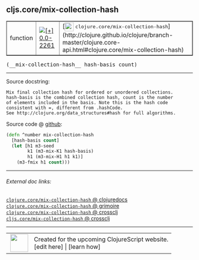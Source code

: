 ## cljs.core/mix-collection-hash



 <table border="1">
<tr>
<td>function</td>
<td><a href="https://github.com/cljsinfo/cljs-api-docs/tree/0.0-2261"><img valign="middle" alt="[+] 0.0-2261" title="Added in 0.0-2261" src="https://img.shields.io/badge/+-0.0--2261-lightgrey.svg"></a> </td>
<td>
[<img height="24px" valign="middle" src="http://i.imgur.com/1GjPKvB.png"> <samp>clojure.core/mix-collection-hash</samp>](http://clojure.github.io/clojure/branch-master/clojure.core-api.html#clojure.core/mix-collection-hash)
</td>
</tr>
</table>


 <samp>
(__mix-collection-hash__ hash-basis count)<br>
</samp>

---





Source docstring:

```
Mix final collection hash for ordered or unordered collections.
hash-basis is the combined collection hash, count is the number
of elements included in the basis. Note this is the hash code
consistent with =, different from .hashCode.
See http://clojure.org/data_structures#hash for full algorithms.
```


Source code @ [github](https://github.com/clojure/clojurescript/blob/r2911/src/cljs/cljs/core.cljs#L813-L823):

```clj
(defn ^number mix-collection-hash
  [hash-basis count]
  (let [h1 m3-seed
        k1 (m3-mix-K1 hash-basis)
        h1 (m3-mix-H1 h1 k1)]
    (m3-fmix h1 count)))
```

<!--
Repo - tag - source tree - lines:

 <pre>
clojurescript @ r2911
└── src
    └── cljs
        └── cljs
            └── <ins>[core.cljs:813-823](https://github.com/clojure/clojurescript/blob/r2911/src/cljs/cljs/core.cljs#L813-L823)</ins>
</pre>

-->

---



###### External doc links:

[`clojure.core/mix-collection-hash` @ clojuredocs](http://clojuredocs.org/clojure.core/mix-collection-hash)<br>
[`clojure.core/mix-collection-hash` @ grimoire](http://conj.io/store/v1/org.clojure/clojure/1.7.0-beta3/clj/clojure.core/mix-collection-hash/)<br>
[`clojure.core/mix-collection-hash` @ crossclj](http://crossclj.info/fun/clojure.core/mix-collection-hash.html)<br>
[`cljs.core/mix-collection-hash` @ crossclj](http://crossclj.info/fun/cljs.core.cljs/mix-collection-hash.html)<br>

---

 <table>
<tr><td>
<img valign="middle" align="right" width="48px" src="http://i.imgur.com/Hi20huC.png">
</td><td>
Created for the upcoming ClojureScript website.<br>
[edit here] | [learn how]
</td></tr></table>

[edit here]:https://github.com/cljsinfo/cljs-api-docs/blob/master/cljsdoc/cljs.core/mix-collection-hash.cljsdoc
[learn how]:https://github.com/cljsinfo/cljs-api-docs/wiki/cljsdoc-files

<!--

This information was too distracting to show to readers, but I'll leave it
commented here since it is helpful to:

- pretty-print the data used to generate this document
- and show how to retrieve that data



The API data for this symbol:

```clj
{:return-type number,
 :ns "cljs.core",
 :name "mix-collection-hash",
 :signature ["[hash-basis count]"],
 :history [["+" "0.0-2261"]],
 :type "function",
 :full-name-encode "cljs.core/mix-collection-hash",
 :source {:code "(defn ^number mix-collection-hash\n  [hash-basis count]\n  (let [h1 m3-seed\n        k1 (m3-mix-K1 hash-basis)\n        h1 (m3-mix-H1 h1 k1)]\n    (m3-fmix h1 count)))",
          :title "Source code",
          :repo "clojurescript",
          :tag "r2911",
          :filename "src/cljs/cljs/core.cljs",
          :lines [813 823]},
 :full-name "cljs.core/mix-collection-hash",
 :clj-symbol "clojure.core/mix-collection-hash",
 :docstring "Mix final collection hash for ordered or unordered collections.\nhash-basis is the combined collection hash, count is the number\nof elements included in the basis. Note this is the hash code\nconsistent with =, different from .hashCode.\nSee http://clojure.org/data_structures#hash for full algorithms."}

```

Retrieve the API data for this symbol:

```clj
;; from Clojure REPL
(require '[clojure.edn :as edn])
(-> (slurp "https://raw.githubusercontent.com/cljsinfo/cljs-api-docs/catalog/cljs-api.edn")
    (edn/read-string)
    (get-in [:symbols "cljs.core/mix-collection-hash"]))
```

-->
